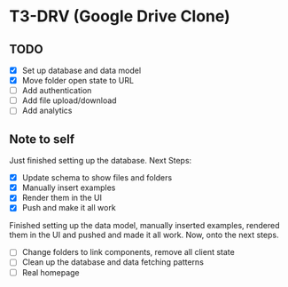 # T3-DRV (Google Drive Clone)

## TODO

- [x] Set up database and data model
- [x] Move folder open state to URL
- [ ] Add authentication
- [ ] Add file upload/download
- [ ] Add analytics

## Note to self

Just finished setting up the database. Next Steps:

- [x] Update schema to show files and folders
- [x] Manually insert examples
- [x] Render them in the UI
- [x] Push and make it all work

Finished setting up the data model, manually inserted examples, rendered them in the UI and pushed and made it all work. Now, onto the next steps.

- [ ] Change folders to link components, remove all client state
- [ ] Clean up the database and data fetching patterns
- [ ] Real homepage
